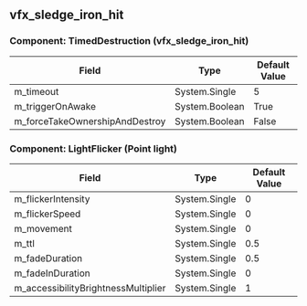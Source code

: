 ## vfx_sledge_iron_hit

### Component: TimedDestruction (vfx_sledge_iron_hit)

|Field|Type|Default Value|
|-----|----|-------------|
|m_timeout|System.Single|5|
|m_triggerOnAwake|System.Boolean|True|
|m_forceTakeOwnershipAndDestroy|System.Boolean|False|

### Component: LightFlicker (Point light)

|Field|Type|Default Value|
|-----|----|-------------|
|m_flickerIntensity|System.Single|0|
|m_flickerSpeed|System.Single|0|
|m_movement|System.Single|0|
|m_ttl|System.Single|0.5|
|m_fadeDuration|System.Single|0.5|
|m_fadeInDuration|System.Single|0|
|m_accessibilityBrightnessMultiplier|System.Single|1|

